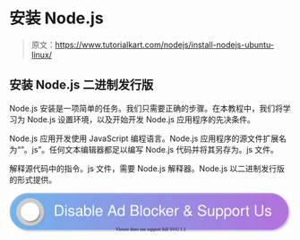 # 安装 Node.js

> 原文：<https://www.tutorialkart.com/nodejs/install-nodejs-ubuntu-linux/>

## 安装 Node.js 二进制发行版

Node.js 安装是一项简单的任务。我们只需要正确的步骤。在本教程中，我们将学习为 Node.js 设置环境，以及开始开发 Node.js 应用程序的先决条件。

Node.js 应用开发使用 JavaScript 编程语言。Node.js 应用程序的源文件扩展名为“”。js”。任何文本编辑器都足以编写 Node.js 代码并将其另存为。js 文件。

解释源代码中的指令。js 文件，需要 Node.js 解释器。Node.js 以二进制发行版的形式提供。

[![](img/925da31b32d6bc3827932f6c8afb11bb.png)](https://www.tutorialkart.com/)
